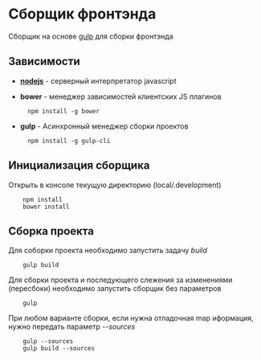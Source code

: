Сборщик фронтэнда
==================
Сборщик на основе [gulp](http://gulpjs.com/) для сборки фронтэнда

## Зависимости

* [**nodejs**](https://nodejs.org/) - серверный интерпретатор javascript
* **bower** - менеджер зависимостей клиентских JS плагинов
		
		npm install -g bower
		
* **gulp** - Асинхронный менеджер сборки проектов

		npm install -g gulp-cli  

## Инициализация сборщика

Открыть в консоле текущую директорию (local/.development)

		npm install
		bower install
		
## Сборка проекта

Для соборки проекта необходимо запустить задачу *build*

		gulp build
		
Для сборки проекта и последующего слежения за изменениями (пересбоки) необходимо запустить сборщик без параметров

		gulp
		
При любом варианте сборки, если нужна отладочная map иформация, нужно передать параметр *--sources*

		gulp --sources
		gulp build --sources
